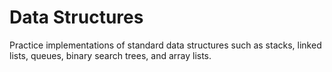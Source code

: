 # Data Structures

Practice implementations of standard data structures such as stacks, linked lists, queues, binary search trees, and array lists. 
